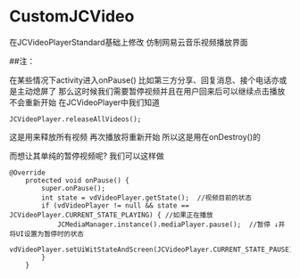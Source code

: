 # CustomJCVideo
在JCVideoPlayerStandard基础上修改  仿制网易云音乐视频播放界面





##注：

在某些情况下activity进入onPause()
比如第三方分享、回复消息、接个电话亦或是主动熄屏了
那么这时候我们需要暂停视频并且在用户回来后可以继续点击播放   不会重新开始
在JCVideoPlayer中我们知道
```
JCVideoPlayer.releaseAllVideos();
```
这是用来释放所有视频  再次播放将重新开始
所以这是用在onDestroy()的

而想让其单纯的暂停视频呢?
我们可以这样做
```
@Override
    protected void onPause() {
        super.onPause();
        int state = vdVideoPlayer.getState();  //视频目前的状态
        if (vdVideoPlayer != null && state == JCVideoPlayer.CURRENT_STATE_PLAYING) { //如果正在播放
            JCMediaManager.instance().mediaPlayer.pause();  //暂停 ↓并将UI设置为暂停时的状态
            vdVideoPlayer.setUiWitStateAndScreen(JCVideoPlayer.CURRENT_STATE_PAUSE);
        }
    }
```
